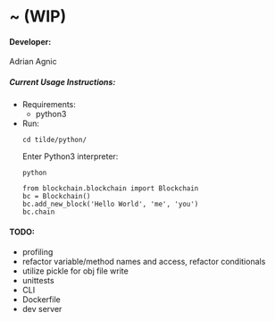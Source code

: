 # ~ (WIP)

#### Developer:
Adrian Agnic

##### Current Usage Instructions:
* Requirements:
  * python3
* Run:
  ```commandline
  cd tilde/python/
  ```
  Enter Python3 interpreter:
  ```commandline
  python
  ```
  ```commandline
  from blockchain.blockchain import Blockchain
  bc = Blockchain()
  bc.add_new_block('Hello World', 'me', 'you')
  bc.chain
  ```

#### TODO:
* profiling
* refactor variable/method names and access, refactor conditionals
* utilize pickle for obj file write
* unittests
* CLI
* Dockerfile
* dev server
